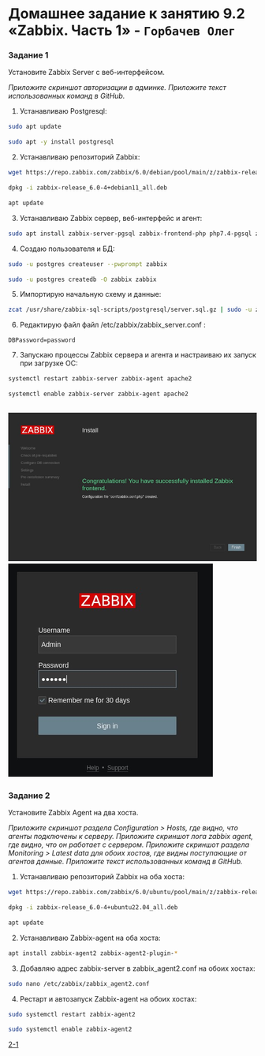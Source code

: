 # Домашнее задание к занятию 9.2 «Zabbix. Часть 1» - `Горбачев Олег`

### Задание 1 

Установите Zabbix Server с веб-интерфейсом.

*Приложите скриншот авторизации в админке.*
*Приложите текст использованных команд в GitHub.*

1. Устанавливаю Postgresql:
```bash
sudo apt update
```
```bash
sudo apt -y install postgresql
```
2. Устанавливаю репозиторий Zabbix:
```bash
wget https://repo.zabbix.com/zabbix/6.0/debian/pool/main/z/zabbix-release/zabbix-release_6.0-4+debian11_all.deb
```
```bash
dpkg -i zabbix-release_6.0-4+debian11_all.deb
```
```bash
apt update
```
3. Устанавливаю Zabbix сервер, веб-интерфейс и агент:
```bash
sudo apt install zabbix-server-pgsql zabbix-frontend-php php7.4-pgsql zabbix-apache-conf zabbix-sql-scripts zabbix-agent
```
4. Создаю пользователя и БД:
```bash
sudo -u postgres createuser --pwprompt zabbix
```
```bash
sudo -u postgres createdb -O zabbix zabbix
```
5. Импортирую начальную схему и данные:
```bash
zcat /usr/share/zabbix-sql-scripts/postgresql/server.sql.gz | sudo -u zabbix psql zabbix
```
6. Редактирую файл файл /etc/zabbix/zabbix_server.conf :
```
DBPassword=password
```
7. Запускаю процессы Zabbix сервера и агента и настраиваю их запуск при загрузке ОС:
```bash
systemctl restart zabbix-server zabbix-agent apache2
```
```bash
systemctl enable zabbix-server zabbix-agent apache2
```
![1-1](./9.2-1-001.jpg)
![1-2](./9.2-1-002.jpg)
---

### Задание 2 

Установите Zabbix Agent на два хоста.

*Приложите скриншот раздела Configuration > Hosts, где видно, что агенты подключены к серверу.*
*Приложите скриншот лога zabbix agent, где видно, что он работает с сервером.*
*Приложите скриншот раздела Monitoring > Latest data для обоих хостов, где видны поступающие от агентов данные.*
*Приложите текст использованных команд в GitHub.*
1. Устанавливаю репозиторий Zabbix на оба хоста:
```bash
wget https://repo.zabbix.com/zabbix/6.0/ubuntu/pool/main/z/zabbix-release/zabbix-release_6.0-4%2Bubuntu22.04_all.deb
```
```bash
dpkg -i zabbix-release_6.0-4+ubuntu22.04_all.deb
```
```bash
apt update
```
2. Устанавливаю Zabbix-agent на оба хоста:
```bash
apt install zabbix-agent2 zabbix-agent2-plugin-*
```
3. Добавляю адрес zabbix-server в zabbix_agent2.conf на обоих хостах:
```bash
sudo nano /etc/zabbix/zabbix_agent2.conf
```
4. Рестарт и автозапуск Zabbix-agent на обоих хостах:
```bash
sudo systemctl restart zabbix-agent2
```
```bash
sudo systemctl enable zabbix-agent2
```
[2-1](./9.2-2-001.jpg)
